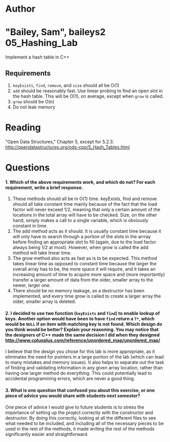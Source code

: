 Author
==========
"Bailey, Sam", baileys2
05_Hashing_Lab
==============

Implement a hash table in C++

Requirements
------------

1. `keyExists`, `find`, `remove`, and `size` should all be O(1)
2. `add` should be reasonably fast. Use linear probing to find an open slot in the hash table. This will be O(1), on average, except when `grow` is called.
3. `grow` should be O(n)
4. Do not leak memory


Reading
=======
"Open Data Structures," Chapter 5, except for 5.2.3. http://opendatastructures.org/ods-cpp/5_Hash_Tables.html

Questions
=========

#### 1. Which of the above requirements work, and which do not? For each requirement, write a brief response.

1. These methods should all be in O(1) time.  keyExists, find and remove should all take constant time mainly because of the fact that the load factor will never exceed 1/2, meaning that only a certain amount of the locations in the total array will have to be checked.  Size, on the other hand, simply makes a call to a single variable, which is obviously constant in time.
2. The add method acts as it should.  It is usually constant time because it will only have to search through a portion of the slots in the arrray before finding an appropriate slot to fill (again, due to the load factor always being 1/2 at most). However, when grow is called the add method will take linear time.
3. The grow method also acts as fast as is to be expected.  This method takes linear time as opposed to constant time because the larger the overall array has to be, the more space it will require, and it takes an increasing amount of time to acquire more space and (more importantly) transfer a larger amount of data from the older, smaller array to the newer, larger one.
4. There should be no memory leakage, as a destructor has been implemented, and every time grow is called to create a larger array the older, smaller array is deleted.

#### 2. I decided to use two function (`keyExists` and `find`) to enable lookup of keys. Another option would have been to have `find` return a `T*`, which would be `NULL` if an item with matching key is not found. Which design do you think would be better? Explain your reasoning. You may notice that the designers of C++ made the same decision I did when they designed http://www.cplusplus.com/reference/unordered_map/unordered_map/

I believe that the design you chose for this lab is more appropriate, as it eliminates the need for pointers in a large portion of the lab (which can lead to many mistakes and memory issues). It also helps to separate out the task of finding and validating information in any given array location, rather than having one larger method do everything.  This could potentially lead to accidental programming errors, which are never a good thing.

#### 3. What is one question that confused you about this exercise, or one piece of advice you would share with students next semester?

One piece of advice I would give to future students is to stress the importance of setting up the project correctly with the constructor and destructor.  By doing this correctly, looking at all the different files to see what needed to be included, and including all of the necessary pieces to be used in the rest of the methods, it made writing the rest of the methods significantly easier and straightforward.